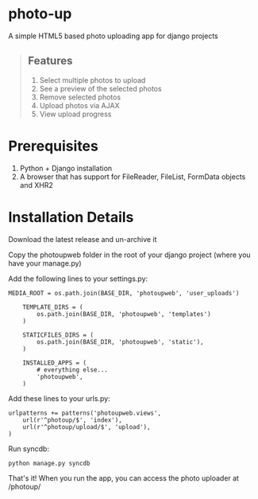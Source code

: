 photo-up
========
A simple HTML5 based photo uploading app for django projects

> ## Features
>
> 1. Select multiple photos to upload
> 2. See a preview of the selected photos
> 3. Remove selected photos
> 4. Upload photos via AJAX
> 5. View upload progress

Prerequisites
==============
1. Python + Django installation
2. A browser that has support for FileReader, FileList, FormData objects and XHR2

Installation Details
======================
Download the latest release and un-archive it

Copy the photoupweb folder in the root of your django project (where you have your manage.py)

Add the following lines to your settings.py:
```
MEDIA_ROOT = os.path.join(BASE_DIR, 'photoupweb', 'user_uploads')

    TEMPLATE_DIRS = (
        os.path.join(BASE_DIR, 'photoupweb', 'templates')
    )
    
    STATICFILES_DIRS = (
        os.path.join(BASE_DIR, 'photoupweb', 'static'),
    )
    
    INSTALLED_APPS = (
        # everything else...
        'photoupweb',
    )
```

Add these lines to your urls.py:
```
urlpatterns += patterns('photoupweb.views',
    url(r'^photoup/$', 'index'),
    url(r'^photoup/upload/$', 'upload'),
)
```

Run syncdb:
```
python manage.py syncdb
```

That's it! When you run the app, you can access the photo uploader at /photoup/
